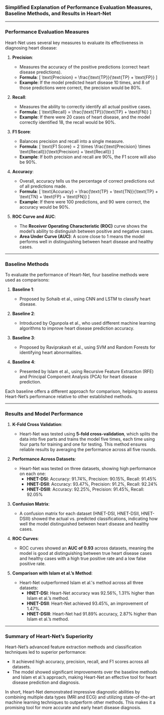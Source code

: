 ### Simplified Explanation of Performance Evaluation Measures, Baseline Methods, and Results in Heart-Net

---

### Performance Evaluation Measures

Heart-Net uses several key measures to evaluate its effectiveness in diagnosing heart disease:

1. **Precision**:
   - Measures the accuracy of the positive predictions (correct heart disease predictions).
   - **Formula**: 
     \[
     \text{Precision} = \frac{\text{TP}}{\text{TP} + \text{FP}}
     \]
   - **Example**: If the model predicted heart disease 10 times, and 8 of those predictions were correct, the precision would be 80%.

2. **Recall**:
   - Measures the ability to correctly identify all actual positive cases.
   - **Formula**:
     \[
     \text{Recall} = \frac{\text{TP}}{\text{TP} + \text{FN}}
     \]
   - **Example**: If there were 20 cases of heart disease, and the model correctly identified 18, the recall would be 90%.

3. **F1 Score**:
   - Balances precision and recall into a single measure.
   - **Formula**:
     \[
     \text{F1 Score} = 2 \times \frac{\text{Precision} \times \text{Recall}}{\text{Precision} + \text{Recall}}
     \]
   - **Example**: If both precision and recall are 90%, the F1 score will also be 90%.

4. **Accuracy**:
   - Overall, accuracy tells us the percentage of correct predictions out of all predictions made.
   - **Formula**:
     \[
     \text{Accuracy} = \frac{\text{TP} + \text{TN}}{\text{TP} + \text{TN} + \text{FP} + \text{FN}}
     \]
   - **Example**: If there were 100 predictions, and 90 were correct, the accuracy would be 90%.

5. **ROC Curve and AUC**:
   - The **Receiver Operating Characteristic (ROC)** curve shows the model’s ability to distinguish between positive and negative cases.
   - **Area Under Curve (AUC)**: A score close to 1 means the model performs well in distinguishing between heart disease and healthy cases.

---

### Baseline Methods

To evaluate the performance of Heart-Net, four baseline methods were used as comparisons:

1. **Baseline 1**:
   - Proposed by Sohaib et al., using CNN and LSTM to classify heart disease.
   
2. **Baseline 2**:
   - Introduced by Ogunpola et al., who used different machine learning algorithms to improve heart disease prediction accuracy.

3. **Baseline 3**:
   - Proposed by Raviprakash et al., using SVM and Random Forests for identifying heart abnormalities.
   
4. **Baseline 4**:
   - Presented by Islam et al., using Recursive Feature Extraction (RFE) and Principal Component Analysis (PCA) for heart disease prediction.

Each baseline offers a different approach for comparison, helping to assess Heart-Net’s performance relative to other established methods.

---

### Results and Model Performance

1. **K-Fold Cross Validation**:
   - Heart-Net was tested using **5-fold cross-validation**, which splits the data into five parts and trains the model five times, each time using four parts for training and one for testing. This method ensures reliable results by averaging the performance across all five rounds.

2. **Performance Across Datasets**:
   - Heart-Net was tested on three datasets, showing high performance on each one:
     - **HNET-DSI**: Accuracy: 91.74%, Precision: 90.15%, Recall: 91.45%
     - **HNET-DSII**: Accuracy: 93.47%, Precision: 91.2%, Recall: 92.24%
     - **HNET-DSIII**: Accuracy: 92.25%, Precision: 91.45%, Recall: 92.05%

3. **Confusion Matrix**:
   - A confusion matrix for each dataset (HNET-DSI, HNET-DSII, HNET-DSIII) showed the actual vs. predicted classifications, indicating how well the model distinguished between heart disease and healthy cases.

4. **ROC Curves**:
   - ROC curves showed an **AUC of 0.93** across datasets, meaning the model is good at distinguishing between true heart disease cases and healthy cases with a high true positive rate and a low false positive rate.

5. **Comparison with Islam et al.’s Method**:
   - Heart-Net outperformed Islam et al.'s method across all three datasets:
     - **HNET-DSI**: Heart-Net accuracy was 92.56%, 1.31% higher than Islam et al.’s method.
     - **HNET-DSII**: Heart-Net achieved 93.45%, an improvement of 1.47%.
     - **HNET-DSIII**: Heart-Net had 91.89% accuracy, 2.87% higher than Islam et al.’s method.

---

### Summary of Heart-Net’s Superiority

Heart-Net’s advanced feature extraction methods and classification techniques led to superior performance:
- It achieved high accuracy, precision, recall, and F1 scores across all datasets.
- The model showed significant improvements over the baseline methods and Islam et al.’s approach, making Heart-Net an effective tool for heart disease prediction and diagnosis.

In short, Heart-Net demonstrated impressive diagnostic abilities by combining multiple data types (MRI and ECG) and utilizing state-of-the-art machine learning techniques to outperform other methods. This makes it a promising tool for more accurate and early heart disease diagnosis.
